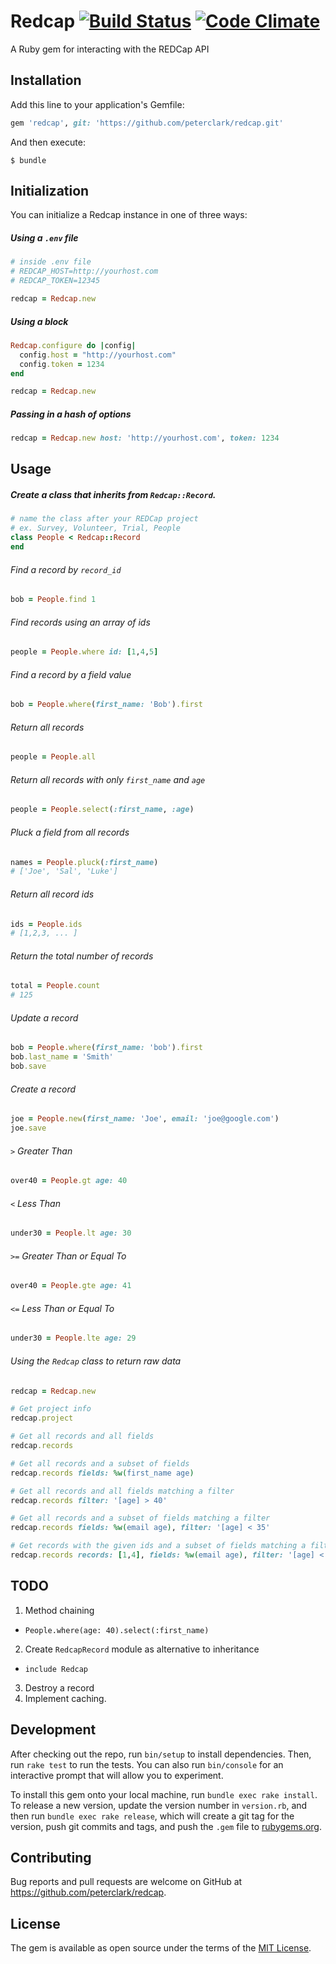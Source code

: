 # Redcap [![Build Status](https://travis-ci.org/peterclark/redcap.svg?branch=master)](https://travis-ci.org/peterclark/redcap) [![Code Climate](https://codeclimate.com/github/peterclark/redcap/badges/gpa.svg)](https://codeclimate.com/github/peterclark/redcap)

A Ruby gem for interacting with the REDCap API

## Installation

Add this line to your application's Gemfile:

```ruby
gem 'redcap', git: 'https://github.com/peterclark/redcap.git'
```

And then execute:

    $ bundle

## Initialization

You can initialize a Redcap instance in one of three ways:

##### Using a `.env` file

```ruby
# inside .env file
# REDCAP_HOST=http://yourhost.com
# REDCAP_TOKEN=12345

redcap = Redcap.new
```

##### Using a block

```ruby
Redcap.configure do |config|
  config.host = "http://yourhost.com"
  config.token = 1234
end

redcap = Redcap.new
```

##### Passing in a hash of options

```ruby
redcap = Redcap.new host: 'http://yourhost.com', token: 1234
```

## Usage

##### Create a class that inherits from `Redcap::Record`.
```ruby
# name the class after your REDCap project
# ex. Survey, Volunteer, Trial, People
class People < Redcap::Record
end
```

###### Find a record by `record_id`
```ruby
bob = People.find 1
```

###### Find records using an array of ids
```ruby
people = People.where id: [1,4,5]
```

###### Find a record by a field value
```ruby
bob = People.where(first_name: 'Bob').first
```

###### Return all records
```ruby
people = People.all
```

###### Return all records with only `first_name` and `age`
```ruby
people = People.select(:first_name, :age)
```

###### Pluck a field from all records
```ruby
names = People.pluck(:first_name)
# ['Joe', 'Sal', 'Luke']
```

###### Return all record ids
```ruby
ids = People.ids
# [1,2,3, ... ]
```

###### Return the total number of records
```ruby
total = People.count
# 125
```

###### Update a record
```ruby
bob = People.where(first_name: 'bob').first
bob.last_name = 'Smith'
bob.save
```

###### Create a record
```ruby
joe = People.new(first_name: 'Joe', email: 'joe@google.com')
joe.save
```

###### `>` Greater Than
```ruby
over40 = People.gt age: 40
```

###### `<` Less Than
```ruby
under30 = People.lt age: 30
```

###### `>=` Greater Than or Equal To
```ruby
over40 = People.gte age: 41
```

###### `<=` Less Than or Equal To
```ruby
under30 = People.lte age: 29
```

###### Using the `Redcap` class to return raw data
```ruby
redcap = Redcap.new

# Get project info
redcap.project

# Get all records and all fields
redcap.records

# Get all records and a subset of fields
redcap.records fields: %w(first_name age)

# Get all records and all fields matching a filter
redcap.records filter: '[age] > 40'

# Get all records and a subset of fields matching a filter
redcap.records fields: %w(email age), filter: '[age] < 35'

# Get records with the given ids and a subset of fields matching a filter
redcap.records records: [1,4], fields: %w(email age), filter: '[age] < 35'
```

## TODO

1. Method chaining
  - `People.where(age: 40).select(:first_name)`
2. Create `RedcapRecord` module as alternative to inheritance
  - `include Redcap`
3. Destroy a record
4. Implement caching.

## Development

After checking out the repo, run `bin/setup` to install dependencies. Then, run `rake test` to run the tests. You can also run `bin/console` for an interactive prompt that will allow you to experiment.

To install this gem onto your local machine, run `bundle exec rake install`. To release a new version, update the version number in `version.rb`, and then run `bundle exec rake release`, which will create a git tag for the version, push git commits and tags, and push the `.gem` file to [rubygems.org](https://rubygems.org).

## Contributing

Bug reports and pull requests are welcome on GitHub at https://github.com/peterclark/redcap.


## License

The gem is available as open source under the terms of the [MIT License](http://opensource.org/licenses/MIT).
